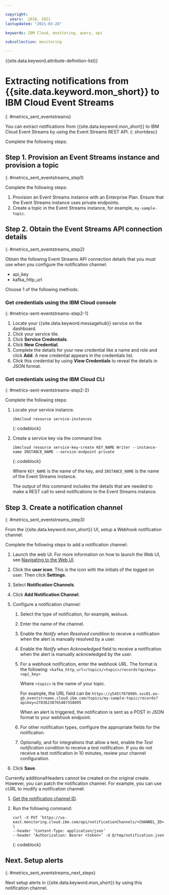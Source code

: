 ```yaml
---

copyright:
  years:  2018, 2021
lastupdated: "2021-03-28"

keywords: IBM Cloud, monitoring, query, api

subcollection: monitoring

---
```


{{site.data.keyword.attribute-definition-list}}

# Extracting notifications from {{site.data.keyword.mon_short}} to IBM Cloud Event Streams
{: #metrics_sent_eventstreams}

You can extract notifications from {{site.data.keyword.mon_short}} to IBM Cloud Event Streams by using the Event Streams REST API.
{: shortdesc}

Complete the following steps:

## Step 1. Provision an Event Streams instance and provision a topic
{: #metrics_sent_eventstreams_step1}

Complete the following steps:

1. Provision an Event Streams instance with an Enterprise Plan. Ensure that the Event Streams instance uses private endpoints.
2. Create a topic in the Event Streams instance, for example, `my-sample-topic`.

## Step 2. Obtain the Event Streams API connection details
{: #metrics_sent_eventstreams_step2}

Obtain the following Event Streams API connection details that you must use when you configure the notification channel:
- api_key
- kafka_http_url

Choose 1 of the following methods:

### Get credentials using the IBM Cloud console
{: #metrics-sent-eventstreams-step2-1}

1. Locate your {{site.data.keyword.messagehub}} service on the dashboard.
2. Click your service tile.
3. Click **Service Credentials**.
4. Click **New Credential**. 
5. Complete the details for your new credential like a name and role and click **Add**. A new credential appears in the credentials list.
6. Click this credential by using **View Credentials** to reveal the details in JSON format.



### Get credentials using the IBM Cloud CLI
{: #metrics-sent-eventstreams-step2-2}

Complete the following steps:

1. Locate your service instance.

    ```text
    ibmcloud resource service-instances
    ```
    {: codeblock}

2. Create a service key via the command line.

    ```text
    ibmcloud resource service-key-create KEY_NAME Writer --instance-name INSTANCE_NAME --service-endpoint private
    ```
    {: codeblock}

    Where `KEY_NAME` is the name of the key, and `INSTANCE_NAME` is the name of the Event Streams instance.

    The output of this command includes the details that are needed to make a REST call to send notifications to the Event Streams instance. 



## Step 3. Create a notification channel
{: #metrics_sent_eventstreams_step3}

From the {{site.data.keyword.mon_short}} UI, setup a Webhook notification channel.

Complete the following steps to add a notification channel:

1. Launch the web UI. For more information on how to launch the Web UI, see [Navigating to the Web UI](/docs/monitoring?topic=monitoring-launch#launch). 
    
2. Click the **user icon**.  This is the icon with the initials of the logged on user.  Then click **Settings**.

3. Select **Notification Channels**.

4. Click **Add Notification Channel**.

5. Configure a notification channel:

    1. Select the type of notification, for example, `Webhook`.

    2. Enter the name of the channel.

    3. Enable the *Notify when Resolved* condition to receive a notification when the alert is manually resolved by a user.

    4. Enable the *Notify when Acknowledged* field to receive a notification when the alert is manually acknowledged by the user.

    5. For a webhook notification, enter the webhook *URL*. The format is the following: `<kafka_http_url>/topics/<topic>/records?apikey=<api_key>`

        Where `<topic>` is the name of your topic.

        For example, the URL field can be `https://y545tf67898h.svc01.eu-gb.eventstreams.cloud.ibm.com/topics/my-sample-topic/records?apikey=27836238765487558695`
    
        When an alert is triggered, the notification is sent as a POST in JSON format to your webhook endpoint. 

    6. For other notification types, configure the appropriate fields for the notification.

    7. Optionally, and for integrations that allow a test, enable the *Test notification* condition to receive a test notification. If you do not receive a test notification in 10 minutes, review your channel configuration. 

6. Click **Save**. 


Currently additionalHeaders cannot be created on the original create. However, you can patch the notification channel. For example, you can use cURL to modify a notification channel: 

1. [Get the notification channel ID](/docs/monitoring?topic=monitoring-notifications_api#notifications_api_get_all).

2. Run the following command:

    ```text
    curl -X PUT ’https://us-east.monitoring.cloud.ibm.com/api/notificationChannels/<CHANNEL_ID>' \
    --header ‘Content-Type: application/json’ 
    --header ‘Authorization: Bearer <token>’ -d @/tmp/notification.json
    ```
    {: codeblock}



## Next. Setup alerts
{: #metrics_sent_eventstreams_next_steps}

Next setup alerts in {{site.data.keyword.mon_short}} by using this notification channel. 





